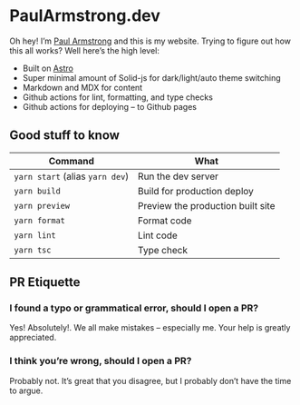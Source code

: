 # PaulArmstrong.dev

Oh hey! I’m [Paul Armstrong](https://paularmstrong.dev/about) and this is my website. Trying to figure out how this all works? Well here’s the high level:

- Built on [Astro](https://astro.build)
- Super minimal amount of Solid-js for dark/light/auto theme switching
- Markdown and MDX for content
- Github actions for lint, formatting, and type checks
- Github actions for deploying – to Github pages

## Good stuff to know

| Command                         | What                              |
| ------------------------------- | --------------------------------- |
| `yarn start` (alias `yarn dev`) | Run the dev server                |
| `yarn build`                    | Build for production deploy       |
| `yarn preview`                  | Preview the production built site |
| `yarn format`                   | Format code                       |
| `yarn lint`                     | Lint code                         |
| `yarn tsc`                      | Type check                        |

## PR Etiquette

### I found a typo or grammatical error, should I open a PR?

Yes! Absolutely!. We all make mistakes – especially me. Your help is greatly appreciated.

### I think you’re wrong, should I open a PR?

Probably not. It’s great that you disagree, but I probably don’t have the time to argue.
